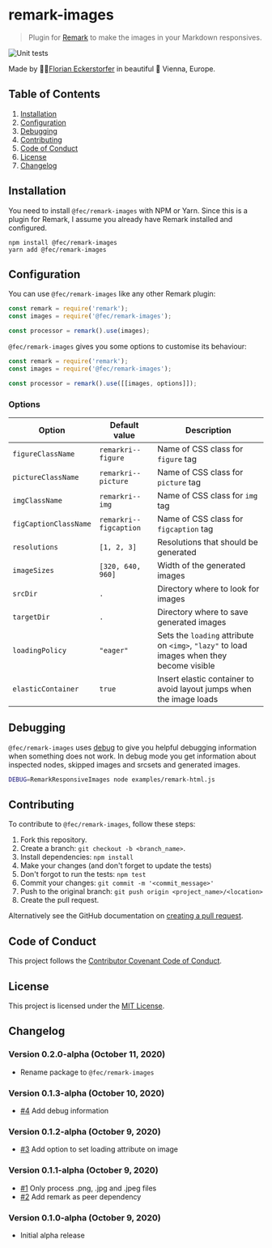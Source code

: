 # remark-images

> Plugin for [Remark](https://remark.js.org/) to make the images in your Markdown responsives.

![Unit tests](https://github.com/florianeckerstorfer/remark-images/workflows/Unit%20tests/badge.svg)

Made by 👨‍💻[Florian Eckerstorfer](https://florian.ec) in beautiful 🎡 Vienna, Europe.

## Table of Contents

1. [Installation](#installation)
2. [Configuration](#configuration)
3. [Debugging](#debugging)
4. [Contributing](#contributing)
5. [Code of Conduct](#code-of-conduct)
6. [License](#license)
7. [Changelog](#changelog)

## Installation

You need to install `@fec/remark-images` with NPM or Yarn. Since this is a plugin for Remark, I assume you already have Remark installed and configured.

```shell
npm install @fec/remark-images
yarn add @fec/remark-images
```

## Configuration

You can use `@fec/remark-images` like any other Remark plugin:

```javascript
const remark = require('remark');
const images = require('@fec/remark-images');

const processor = remark().use(images);
```

`@fec/remark-images` gives you some options to customise its behaviour:

```javascript
const remark = require('remark');
const images = require('@fec/remark-images');

const processor = remark().use([[images, options]]);
```

### Options

| Option                | Default value          | Description                              |
| --------------------- | ---------------------- | ---------------------------------------- |
| `figureClassName`     | `remarkri--figure`     | Name of CSS class for `figure` tag       |
| `pictureClassName`    | `remarkri--picture`    | Name of CSS class for `picture` tag      |
| `imgClassName`        | `remarkri--img`        | Name of CSS class for `img` tag          |
| `figCaptionClassName` | `remarkri--figcaption` | Name of CSS class for `figcaption` tag   |
| `resolutions`         | `[1, 2, 3]`            | Resolutions that should be generated     |
| `imageSizes`          | `[320, 640, 960]`      | Width of the generated images            |
| `srcDir`              | `.`                    | Directory where to look for images       |
| `targetDir`           | `.`                    | Directory where to save generated images |
| `loadingPolicy`       | `"eager"`              | Sets the `loading` attribute on `<img>`, `"lazy"` to load images when they become visible |
| `elasticContainer`    | `true`                 | Insert elastic container to avoid layout jumps when the image loads |

## Debugging

`@fec/remark-images` uses [debug](https://www.npmjs.com/package/debug) to give you helpful debugging information when something does not work. In debug mode you get information about inspected nodes, skipped images and srcsets and generated images.

```bash
DEBUG=RemarkResponsiveImages node examples/remark-html.js
```

## Contributing

To contribute to `@fec/remark-images`, follow these steps:

1. Fork this repository.
2. Create a branch: `git checkout -b <branch_name>`.
3. Install dependencies: `npm install`
4. Make your changes (and don't forget to update the tests)
5. Don't forgot to run the tests: `npm test`
6. Commit your changes: `git commit -m '<commit_message>'`
7. Push to the original branch: `git push origin <project_name>/<location>`
8. Create the pull request.

Alternatively see the GitHub documentation on [creating a pull request](https://help.github.com/en/github/collaborating-with-issues-and-pull-requests/creating-a-pull-request).

## Code of Conduct

This project follows the [Contributor Covenant Code of Conduct](CODE_OF_CONDUCT.md).

## License

This project is licensed under the [MIT License](LICENSE.md).

## Changelog

### Version 0.2.0-alpha (October 11, 2020)

- Rename package to `@fec/remark-images`

### Version 0.1.3-alpha (October 10, 2020)

- [#4](https://github.com/florianeckerstorfer/remark-images/pull/4) Add debug information

### Version 0.1.2-alpha (October 9, 2020)

- [#3](https://github.com/florianeckerstorfer/remark-images/pull/3) Add option to set loading attribute on image

### Version 0.1.1-alpha (October 9, 2020)

- [#1](https://github.com/florianeckerstorfer/remark-images/pull/1) Only process .png, .jpg and .jpeg files
- [#2](https://github.com/florianeckerstorfer/remark-images/pull/2) Add remark as peer dependency

### Version 0.1.0-alpha (October 9, 2020)

- Initial alpha release
